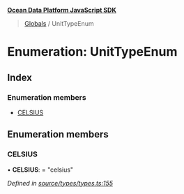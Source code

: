 **[Ocean Data Platform JavaScript SDK](../README.md)**

> [Globals](../README.md) / UnitTypeEnum

# Enumeration: UnitTypeEnum

## Index

### Enumeration members

* [CELSIUS](unittypeenum.md#celsius)

## Enumeration members

### CELSIUS

•  **CELSIUS**:  = "celsius"

*Defined in [source/types/types.ts:155](https://github.com/C4IROcean/odp-sdk-js/blob/c6020fb/source/types/types.ts#L155)*

